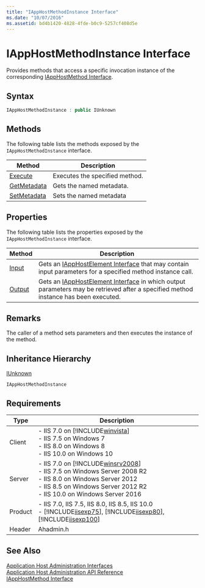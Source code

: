 ```yaml
---
title: "IAppHostMethodInstance Interface"
ms.date: "10/07/2016"
ms.assetid: bd4b1420-4828-4fde-b0c9-5257cf408d5e
---
```

# IAppHostMethodInstance Interface
Provides methods that access a specific invocation instance of the corresponding [IAppHostMethod Interface](../../web-development-reference\native-code-api-reference/iapphostmethod-interface.md).  
  
## Syntax  
  
```cpp  
IAppHostMethodInstance : public IUnknown  
```  
  
## Methods  
 The following table lists the methods exposed by the `IAppHostMethodInstance` interface.  
  
|Method|Description|  
|------------|-----------------|  
|[Execute](../../web-development-reference\native-code-api-reference/iapphostmethodinstance-execute-method.md)|Executes the specified method.|  
|[GetMetadata](../../web-development-reference\native-code-api-reference/iapphostmethodinstance-getmetadata-method.md)|Gets the named metadata.|  
|[SetMetadata](../../web-development-reference\native-code-api-reference/iapphostmethodinstance-setmetadata-method.md)|Sets the named metadata|  
  
## Properties  
 The following table lists the properties exposed by the `IAppHostMethodInstance` interface.  
  
|Method|Description|  
|------------|-----------------|  
|[Input](../../web-development-reference\native-code-api-reference/iapphostmethodinstance-input-property.md)|Gets an [IAppHostElement Interface](../../web-development-reference\native-code-api-reference/iapphostelement-interface.md) that may contain input parameters for a specified method instance call.|  
|[Output](../../web-development-reference\native-code-api-reference/iapphostmethodinstance-output-property.md)|Gets an [IAppHostElement Interface](../../web-development-reference\native-code-api-reference/iapphostelement-interface.md) in which output parameters may be retrieved after a specified method instance has been executed.|  
  
## Remarks  
 The caller of a method sets parameters and then executes the instance of the method.  
  
## Inheritance Hierarchy  
 [IUnknown](http://go.microsoft.com/fwlink/?LinkId=55951)  
  
 `IAppHostMethodInstance`  
  
## Requirements  
  
|Type|Description|  
|----------|-----------------|  
|Client|-   IIS 7.0 on [!INCLUDE[winvista](../../wmi-provider/includes/winvista-md.md)]<br />-   IIS 7.5 on Windows 7<br />-   IIS 8.0 on Windows 8<br />-   IIS 10.0 on Windows 10|  
|Server|-   IIS 7.0 on [!INCLUDE[winsrv2008](../../wmi-provider/includes/winsrv2008-md.md)]<br />-   IIS 7.5 on Windows Server 2008 R2<br />-   IIS 8.0 on Windows Server 2012<br />-   IIS 8.5 on Windows Server 2012 R2<br />-   IIS 10.0 on Windows Server 2016|  
|Product|-   IIS 7.0, IIS 7.5, IIS 8.0, IIS 8.5, IIS 10.0<br />-   [!INCLUDE[iisexp75](../../web-development-reference/native-code-api-reference/includes/iisexp75-md.md)], [!INCLUDE[iisexp80](../../web-development-reference/native-code-api-reference/includes/iisexp80-md.md)], [!INCLUDE[iisexp100](../../web-development-reference/native-code-api-reference/includes/iisexp100-md.md)]|  
|Header|Ahadmin.h|  
  
## See Also  
 [Application Host Administration Interfaces](../../web-development-reference\native-code-api-reference/application-host-administration-interfaces.md)   
 [Application Host Administration API Reference](../../web-development-reference\native-code-api-reference/application-host-administration-api-reference.md)   
 [IAppHostMethod Interface](../../web-development-reference\native-code-api-reference/iapphostmethod-interface.md)